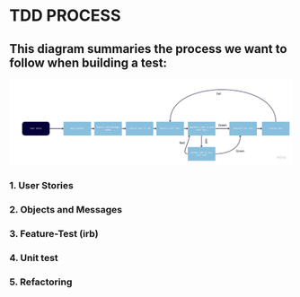 # TDD PROCESS

## This diagram summaries the process we want to follow when building a test: 

![tdd process chart](/images/tdd-chart.jpg)

### 1. User Stories

### 2. Objects and Messages

### 3. Feature-Test (irb)

### 4. Unit test

### 5. Refactoring